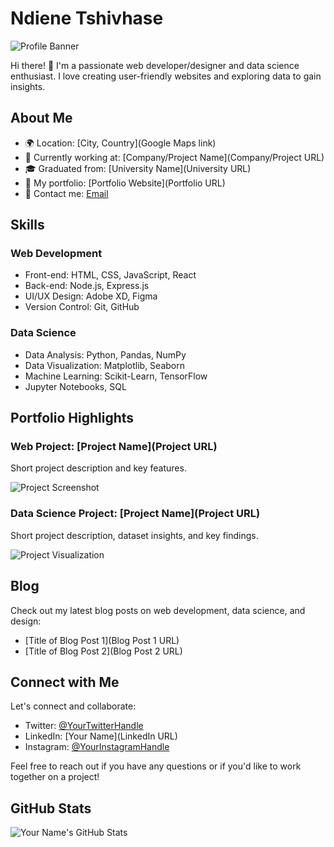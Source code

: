 # Ndiene Tshivhase

![Profile Banner](url_to_your_banner_image)

Hi there! 👋 I'm a passionate web developer/designer and data science enthusiast. I love creating user-friendly websites and exploring data to gain insights.

## About Me

- 🌍 Location: [City, Country](Google Maps link)
- 💼 Currently working at: [Company/Project Name](Company/Project URL)
- 🎓 Graduated from: [University Name](University URL)
- 🚀 My portfolio: [Portfolio Website](Portfolio URL)
- 📧 Contact me: [Email](mailto:youremail@example.com)

## Skills

### Web Development
- Front-end: HTML, CSS, JavaScript, React
- Back-end: Node.js, Express.js
- UI/UX Design: Adobe XD, Figma
- Version Control: Git, GitHub

### Data Science
- Data Analysis: Python, Pandas, NumPy
- Data Visualization: Matplotlib, Seaborn
- Machine Learning: Scikit-Learn, TensorFlow
- Jupyter Notebooks, SQL

## Portfolio Highlights

### Web Project: [Project Name](Project URL)

Short project description and key features.

![Project Screenshot](url_to_project_screenshot)

### Data Science Project: [Project Name](Project URL)

Short project description, dataset insights, and key findings.

![Project Visualization](url_to_project_visualization)

## Blog

Check out my latest blog posts on web development, data science, and design:

- [Title of Blog Post 1](Blog Post 1 URL)
- [Title of Blog Post 2](Blog Post 2 URL)

## Connect with Me

Let's connect and collaborate:

- Twitter: [@YourTwitterHandle](https://twitter.com/YourTwitterHandle)
- LinkedIn: [Your Name](LinkedIn URL)
- Instagram: [@YourInstagramHandle](https://www.instagram.com/YourInstagramHandle)

Feel free to reach out if you have any questions or if you'd like to work together on a project!

## GitHub Stats

![Your Name's GitHub Stats](https://github-readme-stats.vercel.app/api?username=yourusername&show_icons=true)
